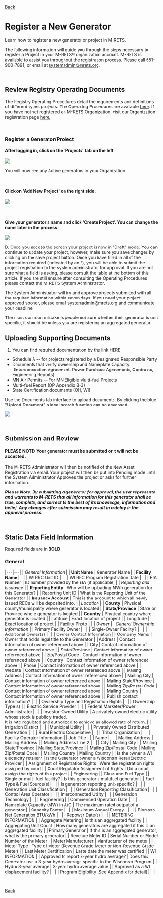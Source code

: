 [Back](https://mrets.github.io/Help/index)

# Register a New Generator


Learn how to register a new generator or project in M-RETS.

The following information will guide you through the steps necessary to register a Project in your M-RETS® organization account. M-RETS is available to assist you throughout the registration process. Please call 651-900-7891, or email at <systemadmin@mrets.org>.

<br>

## Review Registry Operating Documents

The Registry Operating Procedures detail the requirements and definitions of different types projects. The Operating Procedures are available [here](http://www.mrets.org/resources/documents/). If you have not yet registered an M-RETS Organization, visit our Organization registration page [here.](http://app.mrets.org/register)

<br>

### Register a Generator/Project


#### After logging in, click on the 'Projects' tab on the left.

![](https://github.com/mrets/photos/blob/master/new_generator1.png?raw=true)

You will now see any Active generators in your Organization.

<br>

#### Click on 'Add New Project' on the right side.

![](https://github.com/mrets/photos/blob/master/new_generator2.png?raw=true)

<br>

#### Give your generator a name and click 'Create Project'. You can change the name later in the process.

![](https://github.com/mrets/photos/blob/master/new_generator3.png?raw=true)

B. Once you access the screen your project is now in "Draft" mode. You can continue to update your project, however, make sure you save changes by clicking on the save project button. Once you have filled in all of the information required (indicated by an *), you will be able to submit the project registration to the system administrator for approval. If you are not sure what a field is asking, please consult the table at the bottom of this article. If you are still unsure after consulting the Operating Procedures please contact the M-RETS System Administrator. 

The System Administrator will try and approve projects submitted with all the required information within seven days. If you need your project approved sooner, please email <systemadmin@mrets.org> and communicate your deadline.

The most common mistake is people not sure whether their generator is unit specific, it should be unless you are registering an aggregated generator. 

## Uploading Supporting Documents


1.  You can find required documentation by the link [HERE](https://www.mrets.org/resources/documents/)

-   Schedule A -- for projects registered by a Designated Responsible Party
-   Documents that verify ownership and Nameplate Capacity.  (Interconnection Agreement, Power Purchase Agreements, Contracts, Engineering Reports)
-   MN Air Permits -- For MN Eligible Multi-fuel Projects
-   Multi-fuel Report (OP Appendix B-3)
-   State Certification documents (OH, WI)

Use the Documents tab interface to upload documents. By clicking the blue "Upload Document" a local search function can be accessed. 

![](https://github.com/mrets/photos/blob/master/new_generator4.png?raw=true)

<br>

## Submission and Review


#### PLEASE NOTE: Your generator must be submitted or it will not be accepted.

The M-RETS Administrator will then be notified of the New Asset Registration via email. Your project will then be put into Pending mode until the System Administrator Approves the project or asks for further information. 

***Please Note: By submitting a generator for approval, the user represents and warrants to M-RETS that all information for this generator shall be true, complete, and correct to the best of its knowledge, information and belief. Any changes after submission may result in a delay in the approval process.***

<br>

## Static Data Field Information

Required fields are in **BOLD**

### General
|---|---|
| *General Information* |
| **Unit Name** | Generator Name |
| **Facility Name** |   |
| WI RRC Unit ID |   |
| WI RRC Program Registration Date |   |
| EIA Number | ID number provided by the EIA (if applicable) |
| *Reporting and Issuance* |
| **Reporting Entity** | Who will be uploading MWh generation for this Generator? |
| Reporting Unit ID | What is the Reporting Unit of the Generator |
| **Issuance Account** | This is the account to which all newly issued RECs will be deposited into. |
| *Location* |
| **County** | Physical county/munisipality where generator is located |
| **State/Province** | State or Province where generator is located |
| **Country** | Physical country where generator is located |
| Latitude | Exact location of project |
| Longitude | Exact location of project |
| Facility Photo | |
| *Owner* |
| *General Ownership Information* |
| Primary Facility Owner |   |
| Single-Owner Facility? |   |
| Additional Owner(s) |   |
| Owner Contact Information |
| Company Name | Owner that holds legal title to the Generator |
| Address | Contact information of owner referenced above |
| City | Contact information of owner referenced above |
| State/Province | Contact information of owner referenced above |
| Zip/Postal Code | Contact information of owner referenced above |
| Country | Contact information of owner referenced above |
| Phone | Contact information of owner referenced above |
| Website | Contact information of owner referenced above |
| Mailing Address | Contact information of owner referenced above |
| Mailing City | Contact information of owner referenced above |
| Mailing State/Province | Contact information of owner referenced above |
| Mailing Zip/Postal Code | Contact information of owner referenced above |
| Mailing Country | Contact information of owner referenced above |
| Publish contact information? |   |
| Ownership Type and Registration Rights |   |
| Ownership Type(s) |
| Electric Service Provider |   |
| Federal Marketer/Power Administrator |   |
| Investor-Owned Utility | A privately-owned electric utility whose stock is publicly traded.\
It is rate regulated and authorized to achieve an allowed rate of return. |
| Irrigation District |   |
| Municipal Utility |   |
| Privately Owned Distributed Generation |   |
| Rural Electric Cooperative |   |
| Tribal Organization |   |
| Facility Operator Information |
| Job Title |  |
| Name |   |
| Mailing Address | Mailing Address |
| Mailing Address Line 2 |   |
| City | Mailing City |
| Mailing State/Province | Mailing State/Province |
| Mailing Zip/Postal Code | Mailing Zip/Postal Code |
| Mailing Country | Mailing Country |
| Is the owner a WI electricity retailer? | Is the Generator owner a Wisconsin Retail Electric Provider |
| Assignment of Registration Rights | Were the registration rights assigned by court |
| Court/Regulator Assignment of Rights | Did a court assign the rights of this project |
| Engineering |
| Class and Fuel Type |
| Single or multi-fuel facility? | Is this generator a multifuel generator |
| Fuel Type & Fuel Source(s) |   |
| Is generation reporting unit-specific? |   |
| Generation Unit Classification |   |
| Generation Reporting Classification |   |
| Control Area Operator |   |
| Interconnected Utility |   |
| Generation Technology |   |
| Engineering |
| Commenced Operation Date |   |
| Nameplate Capacity (MW) in A/C | The maximum rated output of a generator |
| Capacity Factor |   |
| Maximum Annual Energy   |   |
| Biomass Net Generation BTU/kWh |   |
| Repower Date(s) |   |
| METERING INFORMATION |
| Aggregate Metering | Is this an aggregated facility |
| Aggregating Unit Count | How many generators are aggregated if this is an aggregated facility |
| Primary Generator | If this is an aggregated generator, what is the primary generator |
| Revenue Meter ID | Serial Number or Model Number of the Meter |
| Meter Manufacturer | Manfucturer of the meter |
| Meter Type | Type of Meter (Revenue Grade Meter or Non-Revenue Grade Meter) |
| Last Meter Certification | Laste date the meter was certified |
| WI INFORMATION |
| Approved to report 3-year hydro average? | Does this Generator use a 3-year hydro average specific to the Wisconsin Program |
| Hydro 3-year average | 3-year hydro average value |
| Approved as a WI displacement facility? |   |
| Program Eligibility (See Appendix for detail) |   |

<br>

[Back](https://mrets.github.io/Help/index)

